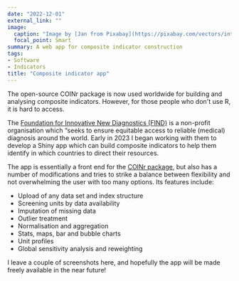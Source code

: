 ```yaml
---
date: "2022-12-01"
external_link: ""
image:
  caption: "Image by [Jan from Pixabay](https://pixabay.com/vectors/interface-internet-program-browser-3614766/)"
  focal_point: Smart
summary: A web app for composite indicator construction
tags:
- Software
- Indicators
title: "Composite indicator app"
---
```


The open-source COINr package is now used worldwide for building and analysing composite indicators. However, for those people who don't use R, it is hard to access.

The [Foundation for Innovative New Diagnostics (FIND)](https://www.finddx.org/) is a non-profit organisation which “seeks to ensure equitable access to reliable (medical) diagnosis around the world. Early in 2023 I began working with them to develop a Shiny app which can build composite indicators to help them identify in which countries to direct their resources.

The app is essentially a front end for the [COINr package](https://bluefoxr.github.io/COINr/), but also has a number of modifications and tries to strike a balance between flexibility and not overwhelming the user with too many options. Its features include:

- Upload of any data set and index structure
- Screening units by data availability
- Imputation of missing data
- Outlier treatment
- Normalisation and aggregation
- Stats, maps, bar and bubble charts
- Unit profiles
- Global sensitivity analysis and reweighting

I leave a couple of screenshots here, and hopefully the app will be made freely available in the near future!
